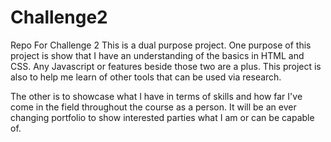 # Challenge2
Repo For Challenge 2 
This is a dual purpose project.
One purpose of this project is show that I have an understanding of the basics in HTML and CSS. Any Javascript or features beside those two are a plus. This project is also to help me learn of other tools that can be used via research.

The other is to showcase what I have in terms of skills and how far I've come in the field throughout the course as a person. It will be an ever changing portfolio to show interested parties what I am or can be capable of.
